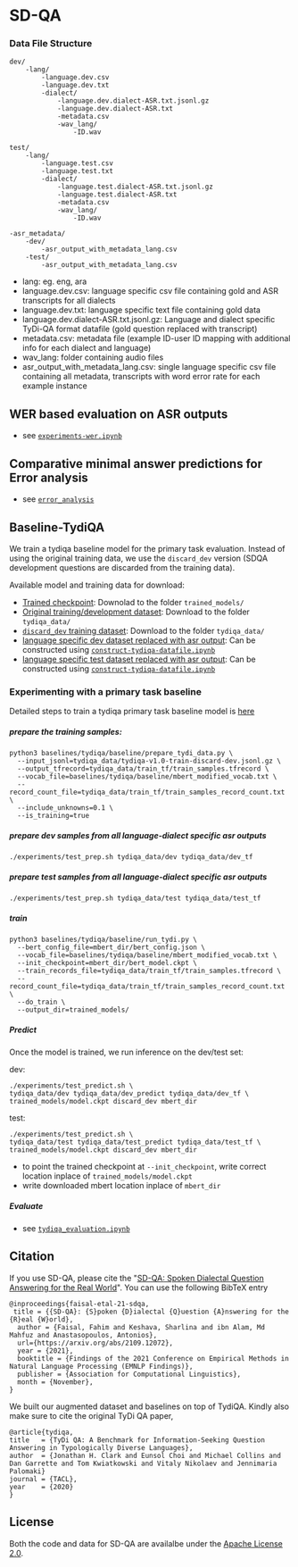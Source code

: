 # SD-QA

### Data File Structure
```
dev/
    -lang/
        -language.dev.csv
        -language.dev.txt
        -dialect/
            -language.dev.dialect-ASR.txt.jsonl.gz
            -language.dev.dialect-ASR.txt
            -metadata.csv
            -wav_lang/
    	        -ID.wav

test/
    -lang/
        -language.test.csv
        -language.test.txt
        -dialect/
            -language.test.dialect-ASR.txt.jsonl.gz
            -language.test.dialect-ASR.txt
            -metadata.csv
            -wav_lang/
    	        -ID.wav

-asr_metadata/
	-dev/
		-asr_output_with_metadata_lang.csv
	-test/
		-asr_output_with_metadata_lang.csv
```

- lang: eg. eng, ara
- language.dev.csv: language specific csv file containing gold and ASR transcripts for all dialects
- language.dev.txt: language specific text file containing gold data
- language.dev.dialect-ASR.txt.jsonl.gz: Language and dialect specific TyDi-QA format datafile (gold question replaced with transcript)
- metadata.csv: metadata file (example ID-user ID mapping with additional info for each dialect and language)
- wav_lang: folder containing audio files
- asr_output_with_metadata_lang.csv: single language specific csv file containing all metadata, transcripts with word error rate for each example instance 

## WER  based evaluation on ASR outputs

- see [`experiments-wer.ipynb`](https://github.com/ffaisal93/SD-QA/blob/master/experiments/experiments-wer.ipynb)

## Comparative minimal answer predictions for Error analysis 
- see [`error_analysis`](https://github.com/ffaisal93/SD-QA/tree/master/tydiqa_data/error_analysis)

## Baseline-TydiQA 
We train a tydiqa baseline model for the primary task evaluation. Instead of using the original training data, we use the  `discard_dev` version (SDQA development questions are discarded from the training data).

Available model and training data for download:
- [Trained checkpoint](https://drive.google.com/drive/folders/1B0JSZW3PWCXAyZCfZBHWkq4Rh0xUJukL?usp=sharing): Downolad to the folder `trained_models/`
- [Original training/development dataset](https://drive.google.com/drive/folders/1z3G5HJ25m46EykLbt6KkvNPk06wSJs8x?usp=sharing): Download to the folder `tydiqa_data/`
- [`discard_dev` training dataset](https://drive.google.com/drive/folders/1kSMx07w4FGKRKOtlDLHBVKkLv_HTFuQN?usp=sharing): Download to the folder `tydiqa_data/`
- [language specific dev dataset replaced with asr output](https://github.com/ffaisal93/SD-QA/tree/master/dev): Can be constructed using [`construct-tydiqa-datafile.ipynb`](https://github.com/ffaisal93/SD-QA/blob/master/experiments/construct-tydiqa-datafile.ipynb)
- [language specific test dataset replaced with asr output](https://github.com/ffaisal93/SD-QA/tree/master/test): Can be constructed using [`construct-tydiqa-datafile.ipynb`](https://github.com/ffaisal93/SD-QA/blob/master/experiments/construct-tydiqa-datafile.ipynb)

### Experimenting with a primary task baseline
Detailed steps to train a tydiqa primary task baseline model is [here](https://github.com/ffaisal93/SD-QA/tree/master/baselines/tydiqa/baseline) 

##### prepare the training samples:
```
python3 baselines/tydiqa/baseline/prepare_tydi_data.py \
  --input_jsonl=tydiqa_data/tydiqa-v1.0-train-discard-dev.jsonl.gz \
  --output_tfrecord=tydiqa_data/train_tf/train_samples.tfrecord \
  --vocab_file=baselines/tydiqa/baseline/mbert_modified_vocab.txt \
  --record_count_file=tydiqa_data/train_tf/train_samples_record_count.txt \
  --include_unknowns=0.1 \
  --is_training=true
```
##### prepare dev samples from all language-dialect specific asr outputs
```
./experiments/test_prep.sh tydiqa_data/dev tydiqa_data/dev_tf
```
##### prepare test samples from all language-dialect specific asr outputs
```
./experiments/test_prep.sh tydiqa_data/test tydiqa_data/test_tf
```
##### train

```
python3 baselines/tydiqa/baseline/run_tydi.py \
  --bert_config_file=mbert_dir/bert_config.json \
  --vocab_file=baselines/tydiqa/baseline/mbert_modified_vocab.txt \
  --init_checkpoint=mbert_dir/bert_model.ckpt \
  --train_records_file=tydiqa_data/train_tf/train_samples.tfrecord \
  --record_count_file=tydiqa_data/train_tf/train_samples_record_count.txt \
  --do_train \
  --output_dir=trained_models/
```

##### Predict

Once the model is trained, we run inference on the dev/test set:

dev:
```
./experiments/test_predict.sh \
tydiqa_data/dev tydiqa_data/dev_predict tydiqa_data/dev_tf \
trained_models/model.ckpt discard_dev mbert_dir
```

test:
```
./experiments/test_predict.sh \
tydiqa_data/test tydiqa_data/test_predict tydiqa_data/test_tf \
trained_models/model.ckpt discard_dev mbert_dir
```


- to point the trained checkpoint at `--init_checkpoint`, write correct location inplace of `trained_models/model.ckpt`
- write downloaded mbert location inplace of `mbert_dir`


##### Evaluate
- see [`tydiqa_evaluation.ipynb`](https://github.com/ffaisal93/SD-QA/blob/master/experiments/tydiqa_evaluation.ipynb)


## Citation
If you use SD-QA, please cite the "[SD-QA: Spoken Dialectal Question Answering for the Real World](https://arxiv.org/abs/2109.12072)". You can use the following BibTeX entry
~~~
@inproceedings{faisal-etal-21-sdqa,
 title = {{SD-QA}: {S}poken {D}ialectal {Q}uestion {A}nswering for the {R}eal {W}orld},
  author = {Faisal, Fahim and Keshava, Sharlina and ibn Alam, Md Mahfuz and Anastasopoulos, Antonios},
  url={https://arxiv.org/abs/2109.12072},
  year = {2021},
  booktitle = {Findings of the 2021 Conference on Empirical Methods in Natural Language Processing (EMNLP Findings)},
  publisher = {Association for Computational Linguistics},
  month = {November},
}
~~~

We built our augmented dataset and baselines on top of TydiQA. Kindly also make sure to cite the original TyDi QA paper,
~~~
@article{tydiqa,
title   = {TyDi QA: A Benchmark for Information-Seeking Question Answering in Typologically Diverse Languages},
author  = {Jonathan H. Clark and Eunsol Choi and Michael Collins and Dan Garrette and Tom Kwiatkowski and Vitaly Nikolaev and Jennimaria Palomaki}
journal = {TACL},
year    = {2020}
}
~~~

## License
Both the code and data for SD-QA are availalbe under the [Apache License 2.0](LICENSE).
